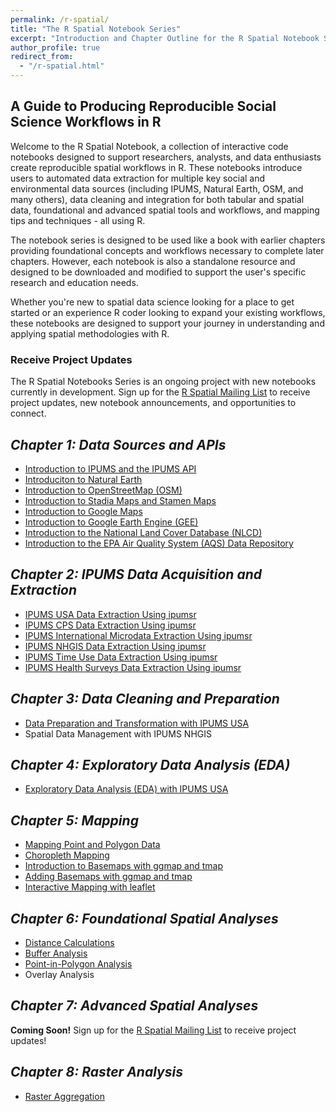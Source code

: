 ```yaml
---
permalink: /r-spatial/
title: "The R Spatial Notebook Series"
excerpt: "Introduction and Chapter Outline for the R Spatial Notebook Series"
author_profile: true
redirect_from: 
  - "/r-spatial.html"
---
```


## A Guide to Producing Reproducible Social Science Workflows in R

Welcome to the R Spatial Notebook, a collection of interactive code notebooks designed to support researchers, analysts, and data enthusiasts create reproducible spatial workflows in R.  These notebooks introduce users to automated data extraction for multiple key social and environmental data sources (including IPUMS, Natural Earth, OSM, and many others), data cleaning and integration for both tabular and spatial data, foundational and advanced spatial tools and workflows, and mapping tips and techniques - all using R.

The notebook series is designed to be used like a book with earlier chapters providing foundational concepts and workflows necessary to complete later chapters.  However, each notebook is also a standalone resource and designed to be downloaded and modified to support the user's specific research and education needs.

Whether you're new to spatial data science looking for a place to get started or an experience R coder looking to expand your existing workflows, these notebooks are designed to support your journey in understanding and applying spatial methodologies with R.

### Receive Project Updates
The R Spatial Notebooks Series is an ongoing project with new notebooks currently in development.  Sign up for the [R Spatial Mailing List](https://mailchi.mp/ab01e8fc8397/r-spatial-email-signup) to receive project updates, new notebook announcements, and opportunities to connect.

*Chapter 1: Data Sources and APIs*
------
* [Introduction to IPUMS and the IPUMS API](https://platform.i-guide.io/notebooks/82d3b176-e4e6-4307-8186-318a3fe6c81a)
* [Introduciton to Natural Earth](https://platform.i-guide.io/notebooks/924c7ca6-3d12-4a80-ab4d-814cc80f7f79)
* [Introduction to OpenStreetMap (OSM)](https://platform.i-guide.io/notebooks/e7796dde-de2e-4745-a9e3-5880d2f28803)
* [Introduction to Stadia Maps and Stamen Maps](https://platform.i-guide.io/notebooks/9d896d1e-bb49-4915-9a8c-b1ea07f495a4)
* [Introduction to Google Maps](https://platform.i-guide.io/notebooks/e2767af9-62ba-43a7-b16b-9f3b053cf418)
* [Introduction to Google Earth Engine (GEE)](https://platform.i-guide.io/notebooks/7ef82017-ed6d-44d9-865c-0780fdc54da9)
* [Introduction to the National Land Cover Database (NLCD)](https://platform.i-guide.io/notebooks/92d44a37-8633-4dd9-8d22-ad461bcc73ab)
* [Introduction to the EPA Air Quality System (AQS) Data Repository](https://platform.i-guide.io/notebooks/12ad0cf1-5acd-404b-8a82-25430173c1a1)

*Chapter 2: IPUMS Data Acquisition and Extraction*
------
* [IPUMS USA Data Extraction Using ipumsr](https://platform.i-guide.io/notebooks/ab5cad39-6d00-43d2-bc51-17fd4e6b98f2)
* [IPUMS CPS Data Extraction Using ipumsr](https://platform.i-guide.io/notebooks/286321c5-6cc6-43df-a3e5-f3d72192e00c)
* [IPUMS International Microdata Extraction Using ipumsr](https://platform.i-guide.io/notebooks/71bcc1a6-8d43-405d-a8c3-adceaf5b785d)
* [IPUMS NHGIS Data Extraction Using ipumsr](https://platform.i-guide.io/notebooks/be08e56e-1c08-458e-a230-263c64d386bc)
* [IPUMS Time Use Data Extraction Using ipumsr](https://platform.i-guide.io/datasets/db169417-ceb7-4a98-965c-096873edbf6a)
* [IPUMS Health Surveys Data Extraction Using ipumsr](https://platform.i-guide.io/notebooks/4b366bd1-b23f-4f47-9c7f-2a060a9135a5)

*Chapter 3: Data Cleaning and Preparation*
------
* [Data Preparation and Transformation with IPUMS USA](https://platform.i-guide.io/notebooks/b4b29b13-d832-495d-8db7-1545a30549f1)
* Spatial Data Management with IPUMS NHGIS

*Chapter 4: Exploratory Data Analysis (EDA)*
------
* [Exploratory Data Analysis (EDA) with IPUMS USA](https://platform.i-guide.io/notebooks/29c5c2da-4bfe-4150-9c05-b65956c997b4)

*Chapter 5: Mapping*
------
* [Mapping Point and Polygon Data](https://platform.i-guide.io/notebooks/2b9f579c-32b0-4078-af39-994bb31d50ec)
* [Choropleth Mapping](https://platform.i-guide.io/notebooks/f2f973df-2412-49f0-ad39-d80051f20d4d)
* [Introduction to Basemaps with ggmap and tmap](https://platform.i-guide.io/notebooks/d4840038-0957-4beb-9449-bfe9ad86e5e8)
* [Adding Basemaps with ggmap and tmap](https://platform.i-guide.io/notebooks/7c5fe9e5-f6ff-4b5f-a852-94cded587b5f)
* [Interactive Mapping with leaflet](https://platform.i-guide.io/notebooks/15d57a24-0d54-4cd3-a083-6bc4102c308c)

*Chapter 6: Foundational Spatial Analyses*
------
* [Distance Calculations](https://platform.i-guide.io/notebooks/02f7f46b-c45f-4a06-81e0-d7df3f81ca23)
* [Buffer Analysis](https://platform.i-guide.io/notebooks/8a71b801-a336-4614-92b9-b09130cb0075)
* [Point-in-Polygon Analysis](https://platform.i-guide.io/notebooks/20014de4-b5e2-4c41-a4c1-ff8831f84f11)
* Overlay Analysis

*Chapter 7: Advanced Spatial Analyses*
------
**Coming Soon!** Sign up for the [R Spatial Mailing List](https://mailchi.mp/ab01e8fc8397/r-spatial-email-signup) to receive project updates!

*Chapter 8: Raster Analysis*
------
* [Raster Aggregation](https://platform.i-guide.io/notebooks/b4adbbf7-71e2-4e24-8724-151c6464f75c)
